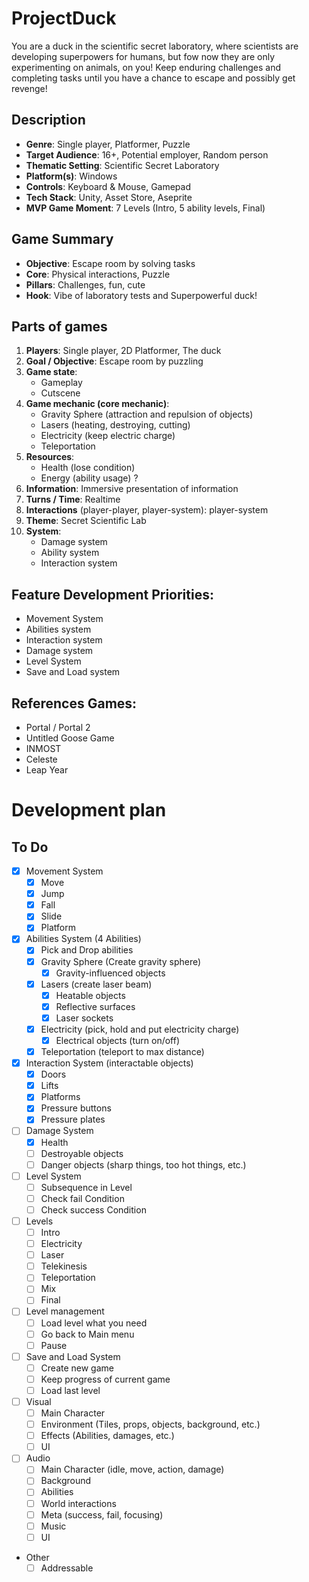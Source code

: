 # ProjectDuck

You are a duck in the scientific secret laboratory, where scientists are developing superpowers for humans, but fow now they are only experimenting on animals, on you!
Keep enduring challenges and completing tasks until you have a chance to escape and possibly get revenge!

## Description
- **Genre**: Single player, Platformer, Puzzle
- **Target Audience**: 16+, Potential employer, Random person
- **Thematic Setting**: Scientific Secret Laboratory
- **Platform(s)**: Windows
- **Controls**: Keyboard & Mouse, Gamepad
- **Tech Stack**: Unity, Asset Store, Aseprite
- **MVP Game Moment**: 7 Levels (Intro, 5 ability levels, Final)

## Game Summary

- **Objective**: Escape room by solving tasks
- **Core**: Physical interactions, Puzzle
- **Pillars**: Challenges, fun, cute
- **Hook**: Vibe of laboratory tests and Superpowerful duck!

## Parts of games

1. **Players**: Single player, 2D Platformer, The duck
2. **Goal / Objective**: Escape room by puzzling
3. **Game state**:
   - Gameplay
   - Cutscene
4. **Game mechanic (core mechanic)**: 
   - Gravity Sphere (attraction and repulsion of objects)
   - Lasers (heating, destroying, cutting)
   - Electricity (keep  electric charge)
   - Teleportation
5. **Resources**:
   - Health (lose condition)
   - Energy (ability usage) ?
6. **Information**: Immersive presentation of information
7. **Turns / Time**: Realtime
8. **Interactions** (player-player, player-system): player-system
9. **Theme**: Secret Scientific Lab
10. **System**:
    - Damage system
    - Ability system
    - Interaction system

## Feature Development Priorities:

- Movement System
- Abilities system
- Interaction system
- Damage system
- Level System
- Save and Load system

## References Games:

- Portal / Portal 2
- Untitled Goose Game
- INMOST
- Celeste
- Leap Year

# Development plan

## To Do

- [x] Movement System
  - [x] Move
  - [x] Jump
  - [x] Fall
  - [x] Slide
  - [x] Platform
- [x] Abilities System (4 Abilities)
  - [x] Pick and Drop abilities
   - [x] Gravity Sphere (Create gravity sphere)
     - [x] Gravity-influenced objects
   - [x] Lasers (create laser beam)
     - [x] Heatable objects
     - [x] Reflective surfaces
     - [x] Laser sockets
   - [x] Electricity (pick, hold and put electricity charge)
     - [x] Electrical objects (turn on/off)
   - [x] Teleportation (teleport to max distance)
- [x] Interaction System (interactable objects)
  - [x] Doors
  - [x] Lifts
  - [x] Platforms
  - [x] Pressure buttons
  - [x] Pressure plates
- [ ] Damage System
  - [x] Health 
  - [ ] Destroyable objects
  - [ ] Danger objects (sharp things, too hot things, etc.)
- [ ] Level System
  - [ ] Subsequence in Level
  - [ ] Check fail Condition
  - [ ] Check success Condition
- [ ] Levels 
  - [ ] Intro
  - [ ] Electricity
  - [ ] Laser
  - [ ] Telekinesis
  - [ ] Teleportation
  - [ ] Mix
  - [ ] Final
- [ ] Level management
  - [ ] Load level what you need
  - [ ] Go back to Main menu
  - [ ] Pause
- [ ] Save and Load System
  - [ ] Create new game 
  - [ ] Keep progress of current game
  - [ ] Load last level
- [ ] Visual
  - [ ] Main Character
  - [ ] Environment (Tiles, props, objects, background, etc.)
  - [ ] Effects (Abilities, damages, etc.)
  - [ ] UI
- [ ] Audio
  - [ ] Main Character (idle, move, action, damage)
  - [ ] Background
  - [ ] Abilities
  - [ ] World interactions
  - [ ] Meta (success, fail, focusing)
  - [ ] Music
  - [ ] UI
- Other
  - [ ] Addressable